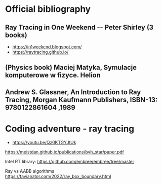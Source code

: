 # Official bibliography

## Ray Tracing in One Weekend -- Peter Shirley (3 books)
- https://in1weekend.blogspot.com/
- https://raytracing.github.io/

## (Physics book) Maciej Matyka, Symulacje komputerowe w fizyce. Helion

## Andrew S. Glassner, An Introduction to Ray Tracing, Morgan Kaufmann Publishers, ISBN-13: 9780122861604 ,1989

# Coding adventure - ray tracing
- https://youtu.be/Qz0KTGYJtUk


https://meistdan.github.io/publications/bvh_star/paper.pdf

Intel RT library:
https://github.com/embree/embree/tree/master

Ray vs AABB algorithms
https://tavianator.com/2022/ray_box_boundary.html
